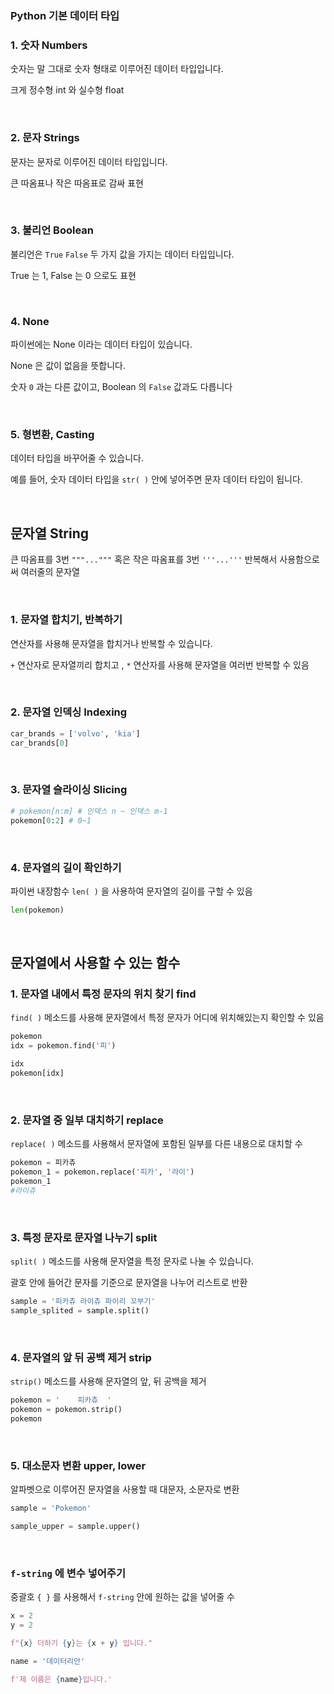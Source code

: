 ### **Python 기본 데이터 타입**

### **1. 숫자 Numbers**

숫자는 말 그대로 숫자 형태로 이루어진 데이터 타입입니다.

크게 정수형 int 와 실수형 float

<br>

### **2. 문자 Strings**

문자는 문자로 이루어진 데이터 타입입니다.

큰 따옴표나 작은 따옴표로 감싸 표현

<br>

### **3. 불리언 Boolean**

불리언은 `True` `False` 두 가지 값을 가지는 데이터 타입입니다.

True 는 1, False 는 0 으로도 표현

<br>

### **4. None**

파이썬에는 None 이라는 데이터 타입이 있습니다.

None 은 값이 없음을 뜻합니다.

숫자 `0` 과는 다른 값이고, Boolean 의 `False` 값과도 다릅니다

<br>

### **5. 형변환, Casting**

데이터 타입을 바꾸어줄 수 있습니다.

예를 들어, 숫자 데이터 타입을 `str( )` 안에 넣어주면 문자 데이터 타입이 됩니다.

<br>

## **문자열 String**

큰 따옴표를 3번 `"""..."""` 혹은 작은 따옴표를 3번 `'''...'''` 반복해서 사용함으로써 여러줄의 문자열

<br>

### **1. 문자열 합치기, 반복하기**


연산자를 사용해 문자열을 합치거나 반복할 수 있습니다.

`+` 연산자로 문자열끼리 합치고 , `*` 연산자를 사용해 문자열을 여러번 반복할 수 있음

<br>

### **2. 문자열 인덱싱 Indexing**

```python
car_brands = ['volvo', 'kia']
car_brands[0]
```

<br>

### **3. 문자열 슬라이싱 Slicing**

```python
# pokemon[n:m] # 인덱스 n ~ 인덱스 m-1
pokemon[0:2] # 0~1
```

<br>

### **4. 문자열의 길이 확인하기**

파이썬 내장함수 `len( )` 을 사용하여 문자열의 길이를 구할 수 있음

```python
len(pokemon)
```
<br>

## **문자열에서 사용할 수 있는 함수**

### **1. 문자열 내에서 특정 문자의 위치 찾기 find**

`find( )` 메소드를 사용해 문자열에서 특정 문자가 어디에 위치해있는지 확인할 수 있음

```python
pokemon
idx = pokemon.find('피')

idx
pokemon[idx]
```

<br>

### **2. 문자열 중 일부 대치하기 replace**

`replace( )` 메소드를 사용해서 문자열에 포함된 일부를 다른 내용으로 대치할 수

```python
pokemon = 피카츄
pokemon_1 = pokemon.replace('피카', '라이')
pokemon_1
#라이츄
```

<br>

### **3. 특정 문자로 문자열 나누기 split**

`split( )` 메소드를 사용해 문자열을 특정 문자로 나눌 수 있습니다.

괄호 안에 들어간 문자를 기준으로 문자열을 나누어 리스트로 반환

```python
sample = '피카츄 라이츄 파이리 꼬부기'
sample_splited = sample.split()

```

<br>

### **4. 문자열의 앞 뒤 공백 제거 strip**

`strip()` 메소드를 사용해 문자열의 앞, 뒤 공백을 제거

```python
pokemon = '    피카츄  '
pokemon = pokemon.strip()
pokemon
```

<br>


### **5. 대소문자 변환 upper, lower**

알파벳으로 이루어진 문자열을 사용할 때 대문자, 소문자로 변환

```python
sample = 'Pokemon'

sample_upper = sample.upper()
```

<br>

### `f-string` 에 변수 넣어주기

중괄호 `{ }` 를 사용해서 `f-string` 안에 원하는 값을 넣어줄 수

```python
x = 2
y = 2

f"{x} 더하기 {y}는 {x + y} 입니다."
```

```python
name = '데이터리안'

f'제 이름은 {name}입니다.'
```
